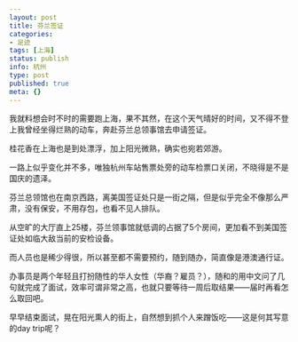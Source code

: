 ```yaml
---
layout: post
title: 芬兰签证
categories:
- 足迹
tags: [上海]
status: publish
info: 杭州
type: post
published: true
meta: {}
---
```

我就料想会时不时的需要跑上海，果不其然，在这个天气晴好的时间，又不得不登上我曾经坐得烂熟的动车，奔赴芬兰总领事馆去申请签证。

桂花香在上海也是到处漂浮，加上阳光微熟，确实也宛若郊游。

一路上似乎变化并不多，唯独杭州车站售票处旁的动车检票口关闭，不晓得是不是国庆的遗泽。

芬兰总领馆也在南京西路，离美国签证处只是一街之隔，但是似乎完全不像那么严肃，没有保安，不用存包，也看不见人排队。

从空旷的大厅直上25楼，芬兰领事馆就低调的占据了5个房间，更加看不到美国签证处如临大敌当前的安检设备。

而人员也是稀少得很，所以甚至都不需要预约，随到随办，简直像是港澳通行证。

办事员是两个年轻且打扮随性的华人女性（华裔？雇员？），随和的用中文问了几句就完成了面试，效率可谓非常之高，也就只要等待一周后取结果——届时再看怎么取回吧。

早早结束面试，晃在阳光熏人的街上，自然想到抓个人来蹭饭吃——这是何其写意的day trip呢？ 
